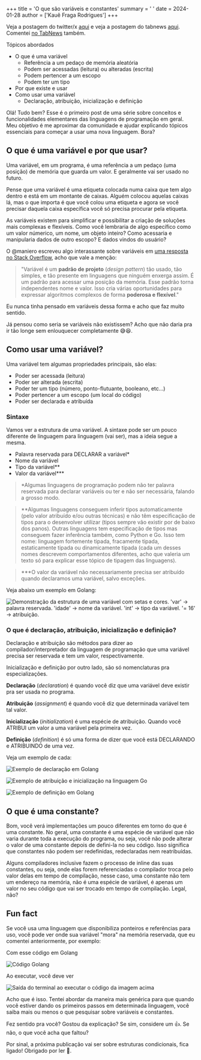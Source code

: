 +++
title = 'O que são variáveis e constantes'
summary = ' '
date = 2024-01-28
author = ['Kauê Fraga Rodrigues']
+++

Veja a postagem do twitter/x [aqui](https://twitter.com/rkauefraga/status/1751298782975648026) e veja a postagem do tabnews [aqui](https://www.tabnews.com.br/kauefraga/o-que-sao-variaveis-e-constantes). Comentei [no TabNews](https://www.tabnews.com.br/kauefraga/o-basico-das-linguagens-de-programacao) também.

Tópicos abordados

- O que é uma variável
	- Referência a um pedaço de memória aleatória
	- Podem ser acessadas (leitura) ou alteradas (escrita)
	- Podem pertencer a um escopo
  - Podem ter um tipo
- Por que existe e usar
- Como usar uma variável
	- Declaração, atribuição, inicialização e definição

Olá! Tudo bem? Esse é o primeiro post de uma série sobre conceitos e funcionalidades elementares das linguagens de programação em geral. Meu objetivo é me aproximar da comunidade e ajudar explicando tópicos essenciais para começar a usar uma nova linguagem. Bora?

## O que é uma variável e por que usar?

Uma variável, em um programa, é uma referência a um pedaço (uma posição) de memória que guarda um valor. E geralmente vai ser usado no futuro.

Pense que uma variável é uma etiqueta colocada numa caixa que tem algo dentro e está em um montante de caixas. Alguém colocou aquelas caixas lá, mas o que importa é que você colou uma etiqueta e agora se você precisar daquela caixa específica você só precisa procurar pela etiqueta.

As variáveis existem para simplificar e possibilitar a criação de soluções mais complexas e flexíveis. Como você lembraria de algo específico como um valor númerico, um nome, um objeto inteiro? Como acessaria e manipularia dados de outro escopo? E dados vindos do usuário?

O @maniero escreveu algo interassante sobre variáveis em [uma resposta no Stack Overflow](https://pt.stackoverflow.com/q/181332), acho que vale a menção:

> "Variável é um **padrão de projeto** (_design pattern_) tão usado, tão simples, e tão presente em linguagens que ninguém enxerga assim. É um padrão para acessar uma posição da memória. Esse padrão torna independentes nome e valor. Isso cria várias oportunidades para expressar algoritmos complexos de forma **poderosa e flexível**."

Eu nunca tinha pensado em variáveis dessa forma e acho que faz muito sentido.

Já pensou como seria se variáveis não existissem? Acho que não daria pra ir tão longe sem enlouquecer completamente 😅😆.

## Como usar uma variável?

Uma variável tem algumas propriedades principais, são elas:

- Poder ser acessada (leitura)
- Poder ser alterada (escrita)
- Poder ter um tipo (número, ponto-flutuante, booleano, etc...)
- Poder pertencer a um escopo (um local do código)
- Poder ser declarada e atribuída

### Sintaxe

Vamos ver a estrutura de uma variável. A sintaxe pode ser um pouco diferente de linguagem para linguagem (vai ser), mas a ideia segue a mesma.

- Palavra reservada para DECLARAR a variável*
- Nome da variável
- Tipo da variável**
- Valor da variável***

> *Algumas linguagens de programação podem não ter palavra reservada para declarar variáveis ou ter e não ser necessária, falando a grosso modo.

> **Algumas linguagens conseguem inferir tipos automaticamente (pelo valor atribuído e/ou outras técnicas) e não têm especificação de tipos para o desenvolver utilizar (tipos sempre vão existir por de baixo dos panos). Outras linguagens tem especificação de tipos mas conseguem fazer inferência também, como Python e Go. Isso tem nome: linguagem fortemente tipada, fracamente tipada, estaticamente tipada ou dinamicamente tipada (cada um desses nomes descrevem comportamentos diferentes, acho que valeria um texto só para explicar esse tópico de tipagem das linguagens).

> ***O valor da variável não necessariamente precisa ser atribuído quando declaramos uma variável, salvo exceções.

Veja abaixo um exemplo em Golang:

![Demonstração da estrutura de uma variável com setas e cores. 'var' -> palavra reservada. 'idade' -> nome da variável. 'int' -> tipo da variável. '= 16' -> atribuição.](images/estrutura.png)

### O que é declaração, atribuição, inicialização e definição?

Declaração e atribuição são métodos para dizer ao compilador/interpretador da linguagem de programação que uma variável precisa ser reservada e tem um valor, respectivamente.

Inicialização e definição por outro lado, são só nomenclaturas pra especializações.

**Declaração** (_declaration_) é quando você diz que uma variável deve existir pra ser usada no programa.

**Atribuição** (_assignment_) é quando você diz que determinada variável tem tal valor.

**Inicialização** (_initialization_) é uma espécie de atribuição. Quando você ATRIBUI um valor a uma variável pela primeira vez.

**Definição** (_definition_) é só uma forma de dizer que você está DECLARANDO e ATRIBUINDO de uma vez.

Veja um exemplo de cada:

![Exemplo de declaração em Golang](images/declaracao.png)

![Exemplo de atribuição e inicialização na linguagem Go](images/atribuicao.png)

![Exemplo de definição em Golang](images/definicao.png)

## O que é uma constante?

Bom, você verá implementações um pouco diferentes em torno do que é uma constante. No geral, uma constante é uma espécie de variável que não varia durante toda a execução do programa, ou seja, você não pode alterar o valor de uma constante depois de defini-la no seu código. Isso significa que constantes não podem ser redefinidas, redeclaradas nem reatribuídas.

Alguns compiladores inclusive fazem o processo de inline das suas constantes, ou seja, onde elas forem referenciadas o compilador troca pelo valor delas em tempo de compilação, nesse caso, uma constante não tem um endereço na memória, não é uma espécie de variável, é apenas um valor no seu código que vai ser trocado em tempo de compilação. Legal, não?

## Fun fact

Se você usa uma linguagem que disponibiliza ponteiros e referências para uso, você pode ver onde sua variável "mora" na memória reservada, que eu comentei anteriormente, por exemplo:

Com esse código em Golang

![Código Golang](images/onde-mora.png)

Ao executar, você deve ver

![Saída do terminal ao executar o código da imagem acima](images/execucao-onde-mora.png)

Acho que é isso. Tentei abordar da maneira mais genérica para que quando você estiver dando os primeiros passos em determinada linguagem, você saiba mais ou menos o que pesquisar sobre variáveis e constantes.

Fez sentido pra você? Gostou da explicação? Se sim, considere um 👍. Se não, o que você acha que faltou?

Por sinal, a próxima publicação vai ser sobre estruturas condicionais, fica ligado! Obrigado por ler 💜.
